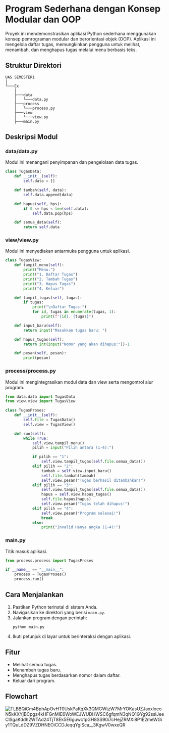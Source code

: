 # Program Sederhana dengan Konsep Modular dan OOP

Proyek ini mendemonstrasikan aplikasi Python sederhana menggunakan konsep pemrograman modular dan berorientasi objek (OOP). Aplikasi ini mengelola daftar tugas, memungkinkan pengguna untuk melihat, menambah, dan menghapus tugas melalui menu berbasis teks.

## Struktur Direktori
```
UAS SEMESTER1
│
└───Ex
    │
    ├───data
    │   └───data.py 
    ├───process 
    │   └───process.py
    ├───view
    │   └───view.py
    ├───main.py
```

## Deskripsi Modul

### data/data.py
Modul ini menangani penyimpanan dan pengelolaan data tugas.
```python
class TugasData:
    def __init__(self):
        self.data = []

    def tambah(self, data):
        self.data.append(data)

    def hapus(self, hps):
        if 0 <= hps < len(self.data):
            self.data.pop(hps)

    def semua_data(self):
        return self.data
```

### view/view.py
Modul ini menyediakan antarmuka pengguna untuk aplikasi.
```python
class TugasView:
    def tampil_menu(self):
        print("Menu:")
        print("1. Daftar Tugas")
        print("2. Tambah Tugas")
        print("3. Hapus Tugas")
        print("4. Keluar")

    def tampil_tugas(self, tugas):
        if tugas:
            print("\nDaftar Tugas:")
            for id, tugas in enumerate(tugas, 1):
                print(f"{id}. {tugas}")

    def input_baru(self):
        return input("Masukkan tugas baru: ")

    def hapus_tugas(self):
        return int(input("Nomor yang akan dihapus:"))-1

    def pesan(self, pesan):
        print(pesan)
```

### process/process.py
Modul ini mengintegrasikan modul data dan view serta mengontrol alur program.
```python
from data.data import TugasData
from view.view import TugasView

class TugasProses:
    def __init__(self):
        self.file = TugasData()
        self.view = TugasView()

    def run(self):
        while True:
            self.view.tampil_menu()
            pilih = input("Pilih antara (1-4):")

            if pilih == "1":
                self.view.tampil_tugas(self.file.semua_data())
            elif pilih == "2":
                tambah = self.view.input_baru()
                self.file.tambah(tambah)
                self.view.pesan("Tugas berhasil ditambahkan!")
            elif pilih == "3":
                self.view.tampil_tugas(self.file.semua_data())
                hapus = self.view.hapus_tugas()
                self.file.hapus(hapus)
                self.view.pesan("Tugas telah dihapus!")
            elif pilih == "4":
                self.view.pesan("Program selesai!")
                break
            else:
                print("Invalid Hanya angka (1-4)!")
```

### main.py
Titik masuk aplikasi.
```python
from process.process import TugasProses

if __name__ == "__main__":
    process = TugasProses()
    process.run()
```

## Cara Menjalankan
1. Pastikan Python terinstal di sistem Anda.
2. Navigasikan ke direktori yang berisi `main.py`.
3. Jalankan program dengan perintah:
   ```
   python main.py
   ```
4. Ikuti petunjuk di layar untuk berinteraksi dengan aplikasi.

## Fitur
- Melihat semua tugas.
- Menambah tugas baru.
- Menghapus tugas berdasarkan nomor dalam daftar.
- Keluar dari program.

## Flowchart
![TLBBQiCm4BphApOvHT0UskPaKqXk3QMGWtzW7MrYOKasUZJaxxloeoN5kKXYjBCpgz4kHFGnMIE6WoWEJWUDHWSC6gfqmN3qNQ1GYg92sslJeeClSgaKddh2WTAd24TjT8Ek5E6guwc1pGH8SS90i7cHejZRMXi8P1E2meWGiy1TQuLdDZ9VZDHNEOiCCDJeqqYgiSca__3KgwV0wxeQR](https://github.com/user-attachments/assets/20746d8f-d0c3-4202-a6b1-e997526133ee)

